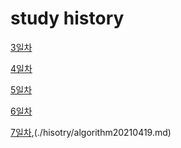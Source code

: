 # study history

[3일차](./history/20210414.md)         

[4일차](./history/20210415.md)

[5일차](./history/20210416.md)

[6일차](./history/20210417.md)

[7일차](./history/20210419.md),(./hisotry/algorithm20210419.md)

